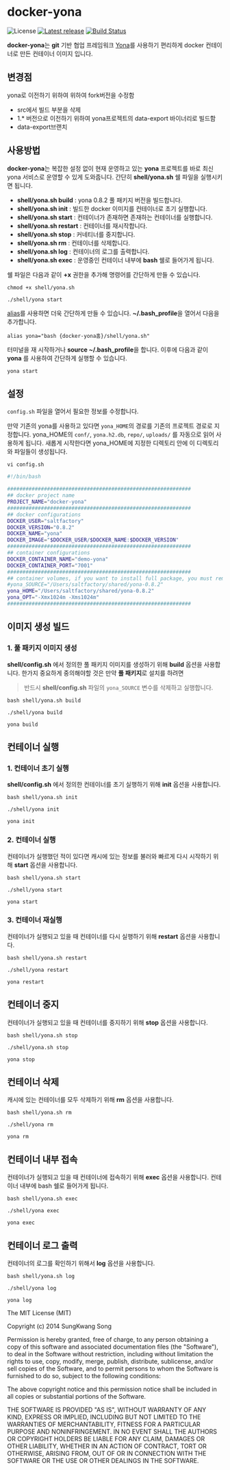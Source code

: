 # docker-yona

![License](https://img.shields.io/github/license/mashape/apistatus.svg)
[![Latest release](https://img.shields.io/badge/release-v0.8.2-ff69b4.svg)](https://github.com/saltfactory/docker-yona/releases)
[![Build Status](https://travis-ci.org/saltfactory/docker-yona.svg)](https://travis-ci.org/saltfactory/docker-yona)


**docker-yona**는 **git** 기반 협업 프레임워크 [Yona](http://yona.io)를 사용하기 편리하게 docker 컨테이너로 만든 컨테이너 이미지 입니다.


## 변경점
yona로 이전하기 위하여 위하여 fork버전을 수정함

- src에서 빌드 부분을 삭제
- 1.* 버전으로 이전하기 위하여 yona프로젝트의 data-export 바이너리로 빌드함
 - data-export브랜치


## 사용방법

**docker-yona**는 복잡한 설정 없이 현재 운영하고 있는 **yona** 프로젝트를 바로 최신 yona 서비스로 운영할 수 있게 도와줍니다.
간단히 **shell/yona.sh** 쉘 파일을 실행시키면 됩니다.

- **shell/yona.sh build** : yona 0.8.2 풀 패키지 버전을 빌드합니다.
- **shell/yona.sh init** : 빌드한 docker 이미지를 컨테이너로 초기 실행합니다.
- **shell/yona.sh start** : 컨테이너가 존재하면 존재하는 컨테이너를 실행합니다.
- **shell/yona.sh restart** : 컨테이너를 재시작합니다.
- **shell/yona.sh stop** : 커네티너를 중지합니다.
- **shell/yona.sh rm** : 컨테이너를 삭제합니다.
- **shell/yona.sh log** : 컨테이너의 로그를 출력합니다.
- **shell/yona.sh exec** : 운영중인 컨테이너 내부에 **bash** 쉘로 들어가게 됩니다.

쉘 파일은 다음과 같이 **+x** 권한을 추가해 명령어를 간단하게 만들 수 있습니다.

```
chmod +x shell/yona.sh
```
```
./shell/yona start
```

[alias](http://www.linfo.org/alias.html)를 사용하면 더욱 간단하게 만들 수 있습니다. **~/.bash_profile**을 열어서 다음을 추가합니다.

```
alias yona="bash {docker-yona홈}/shell/yona.sh"
```

터미널을 재 시작하거나 **source ~/.bash_profile**을 합니다. 이후에 다음과 같이 **yona** 를 사용하여 간단하게 실행할 수 있습니다.

```
yona start
```


## 설정

`config.sh` 파일을 열어서 필요한 정보를 수정합니다.

만약 기존의 yona를 사용하고 있다면 `yona_HOME`의 경로를 기존의 프로젝트 경로로 지정합니다.
yona_HOME의 `conf/`, `yona.h2.db`, `repo/`, `uploads/` 를 자동으로 읽어 사용하게 됩니다.
새롭게 시작한다면 yona_HOME에 지정한 디렉토리 안에 이 디렉토리와 파일들이 생성됩니다.

```
vi config.sh
```
```bash
#!/bin/bash

############################################################
## docker project name
PROJECT_NAME="docker-yona"
############################################################
## docker configurations
DOCKER_USER="saltfactory"
DOCKER_VERSION="0.8.2"
DOCKER_NAME="yona"
DOCKER_IMAGE="$DOCKER_USER/$DOCKER_NAME:$DOCKER_VERSION"
############################################################
## container configurations
DOCKER_CONTAINER_NAME="demo-yona"
DOCKER_CONTAINER_PORT="7001"
############################################################
## container volumes, if you want to install full package, you must remove yona_SOURCE.
#yona_SOURCE="/Users/saltfactory/shared/yona-0.8.2"
yona_HOME="/Users/saltfactory/shared/yona-0.8.2"
yona_OPT="-Xmx1024m -Xms1024m"
############################################################
```

## 이미지 생성 빌드

### 1. 풀 패키지 이미지 생성

**shell/config.sh** 에서 정의한 풀 패키지 이미지를 생성하기 위해 **build** 옵션을 사용합니다.
한가지 중요하게 중의해야할 것은 만약 **풀 패키지**로 설치를 하려면

> 반드시 **shell/config.sh** 파일의 `yona_SOURCE` 변수를 삭제하고 실행합니다.

```
bash shell/yona.sh build
```
```
./shell/yona build
```
```
yona build
```

## 컨테이너 실행

### 1. 컨테이너 초기 실행
**shell/config.sh** 에서 정의한 컨테이너를 초기 실행하기 위해 **init** 옵션을 사용합니다.

```
bash shell/yona.sh init
```
```
./shell/yona init
```
```
yona init
```

### 2. 컨테이너 실행
컨테이너가 실행했던 적이 있다면 캐시에 있는 정보를 불러와 빠르게 다시 시작하기 위해 **start** 옵션을 사용합니다.

```
bash shell/yona.sh start
```
```
./shell/yona start
```
```
yona start
```

### 3. 컨테이너 재실행
컨테이너가 실행되고 있을 때 컨테이너를 다시 실행하기 위해 **restart** 옵션을 사용합니다.

```
bash shell/yona.sh restart
```
```
./shell/yona restart
```
```
yona restart
```

## 컨테이너 중지

컨테이너가 실행되고 있을 때 컨테이너를 중지하기 위해 **stop** 옵션을 사용합니다.

```
bash shell/yona.sh stop
```
```
./shell/yona.sh stop
```
```
yona stop
```

## 컨테이너 삭제

캐시에 있는 컨테이너를 모두 삭제하기 위해 **rm** 옵션을 사용합니다.

```
bash shell/yona.sh rm
```
```
./shell/yona rm
```
```
yona rm
```

## 컨테이너 내부 접속
컨테이너가 실행되고 있을 때 컨테이너에 접속하기 위해 **exec** 옵션을 사용합니다. 컨테이너 내부에 bash 쉘로 들어가게 됩니다.

```
bash shell/yona.sh exec
```
```
./shell/yona exec
```
```
yona exec
```

## 컨테이너 로그 출력
컨테이너의 로그를 확인하기 위해서 **log** 옵션을 사용합니다.

```
bash shell/yona.sh log
```
```
./shell/yona log
```
```
yona log
```

The MIT License (MIT)

Copyright (c) 2014 SungKwang Song

Permission is hereby granted, free of charge, to any person obtaining a copy
of this software and associated documentation files (the "Software"), to deal
in the Software without restriction, including without limitation the rights
to use, copy, modify, merge, publish, distribute, sublicense, and/or sell
copies of the Software, and to permit persons to whom the Software is
furnished to do so, subject to the following conditions:

The above copyright notice and this permission notice shall be included in all
copies or substantial portions of the Software.

THE SOFTWARE IS PROVIDED "AS IS", WITHOUT WARRANTY OF ANY KIND, EXPRESS OR
IMPLIED, INCLUDING BUT NOT LIMITED TO THE WARRANTIES OF MERCHANTABILITY,
FITNESS FOR A PARTICULAR PURPOSE AND NONINFRINGEMENT. IN NO EVENT SHALL THE
AUTHORS OR COPYRIGHT HOLDERS BE LIABLE FOR ANY CLAIM, DAMAGES OR OTHER
LIABILITY, WHETHER IN AN ACTION OF CONTRACT, TORT OR OTHERWISE, ARISING FROM,
OUT OF OR IN CONNECTION WITH THE SOFTWARE OR THE USE OR OTHER DEALINGS IN THE
SOFTWARE.
